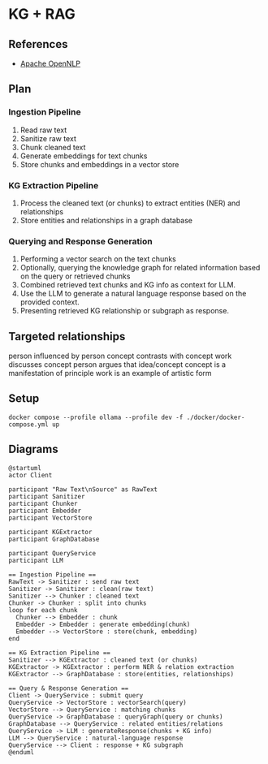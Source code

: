 
# KG + RAG

## References

- [Apache OpenNLP](https://opennlp.sourceforge.net/models-1.5/)

## Plan

### Ingestion Pipeline
1. Read raw text
2. Sanitize raw text
3. Chunk cleaned text
4. Generate embeddings for text chunks
5. Store chunks and embeddings in a vector store

### KG Extraction Pipeline
1. Process the cleaned text (or chunks) to extract entities (NER) and relationships
2. Store entities and relationships in a graph database

### Querying and Response Generation
1. Performing a vector search on the text chunks
2. Optionally, querying the knowledge graph for related information based on the query or retrieved chunks
3. Combined retrieved text chunks and KG info as context for LLM.
4. Use the LLM to generate a natural language response based on the provided context.
5. Presenting retrieved KG relationship or subgraph as response.


## Targeted relationships
person influenced by person
concept contrasts with concept
work discusses concept
person argues that idea/concept
concept is a manifestation of principle
work is an example of artistic form

## Setup

```shell
docker compose --profile ollama --profile dev -f ./docker/docker-compose.yml up
```

## Diagrams

```plantuml
@startuml
actor Client

participant "Raw Text\nSource" as RawText
participant Sanitizer
participant Chunker
participant Embedder
participant VectorStore

participant KGExtractor
participant GraphDatabase

participant QueryService
participant LLM

== Ingestion Pipeline ==
RawText -> Sanitizer : send raw text
Sanitizer -> Sanitizer : clean(raw text)
Sanitizer --> Chunker : cleaned text
Chunker -> Chunker : split into chunks
loop for each chunk
  Chunker --> Embedder : chunk
  Embedder -> Embedder : generate embedding(chunk)
  Embedder --> VectorStore : store(chunk, embedding)
end

== KG Extraction Pipeline ==
Sanitizer --> KGExtractor : cleaned text (or chunks)
KGExtractor -> KGExtractor : perform NER & relation extraction
KGExtractor --> GraphDatabase : store(entities, relationships)

== Query & Response Generation ==
Client -> QueryService : submit query
QueryService -> VectorStore : vectorSearch(query)
VectorStore --> QueryService : matching chunks
QueryService -> GraphDatabase : queryGraph(query or chunks)
GraphDatabase --> QueryService : related entities/relations
QueryService -> LLM : generateResponse(chunks + KG info)
LLM --> QueryService : natural‑language response
QueryService --> Client : response + KG subgraph
@enduml

```